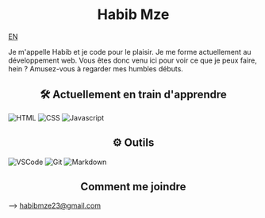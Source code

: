 <h1 align="center">Habib Mze </h1>

[EN](README.md) 

Je m'appelle Habib et je code pour le plaisir. Je me forme actuellement au développement web. Vous êtes donc venu ici pour voir ce que je peux faire, hein ? Amusez-vous à regarder mes humbles débuts.



<!-- <h1 align="center"> <img height="40" width="40" alt="github" src="https://cdn.jsdelivr.net/npm/simple-icons@v3/icons/github.svg" /> About Me </h1> -->

<h2 align="center">🛠️ Actuellement en train d'apprendre </h2>

![HTML](https://img.shields.io/badge/html%20-%23E34F26.svg?&style=for-the-badge&logo=html5&logoColor=white)
![CSS](https://img.shields.io/badge/css%20-%231572B6.svg?&style=for-the-badge&logo=css3&logoColor=white)
![Javascript](https://img.shields.io/badge/-Javascript-ffb400?style=for-the-badge&logo=javascript&logoColor=ffff3f)



<h2 align="center">⚙️ Outils </h2>

![VSCode](https://img.shields.io/badge/-vscode-00a8e8?style=for-the-badge&logo=visual-studio-code)
![Git](https://img.shields.io/badge/git%20-%23F05033.svg?&style=for-the-badge&logo=git&logoColor=white)
![Markdown](https://img.shields.io/badge/markdown-%23000000.svg?&style=for-the-badge&logo=markdown&logoColor=white)

<h2 align="center"> Comment me joindre </h2>

--> habibmze23@gmail.com

